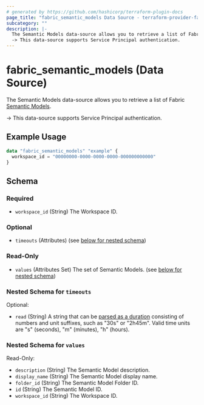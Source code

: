```yaml
---
# generated by https://github.com/hashicorp/terraform-plugin-docs
page_title: "fabric_semantic_models Data Source - terraform-provider-fabric"
subcategory: ""
description: |-
  The Semantic Models data-source allows you to retrieve a list of Fabric Semantic Models https://learn.microsoft.com/power-bi/developer/projects/projects-dataset.
  -> This data-source supports Service Principal authentication.
---
```


# fabric_semantic_models (Data Source)

The Semantic Models data-source allows you to retrieve a list of Fabric [Semantic Models](https://learn.microsoft.com/power-bi/developer/projects/projects-dataset).

-> This data-source supports Service Principal authentication.

## Example Usage

```terraform
data "fabric_semantic_models" "example" {
  workspace_id = "00000000-0000-0000-0000-000000000000"
}
```

<!-- schema generated by tfplugindocs -->
## Schema

### Required

- `workspace_id` (String) The Workspace ID.

### Optional

- `timeouts` (Attributes) (see [below for nested schema](#nestedatt--timeouts))

### Read-Only

- `values` (Attributes Set) The set of Semantic Models. (see [below for nested schema](#nestedatt--values))

<a id="nestedatt--timeouts"></a>

### Nested Schema for `timeouts`

Optional:

- `read` (String) A string that can be [parsed as a duration](https://pkg.go.dev/time#ParseDuration) consisting of numbers and unit suffixes, such as "30s" or "2h45m". Valid time units are "s" (seconds), "m" (minutes), "h" (hours).

<a id="nestedatt--values"></a>

### Nested Schema for `values`

Read-Only:

- `description` (String) The Semantic Model description.
- `display_name` (String) The Semantic Model display name.
- `folder_id` (String) The Semantic Model Folder ID.
- `id` (String) The Semantic Model ID.
- `workspace_id` (String) The Workspace ID.
